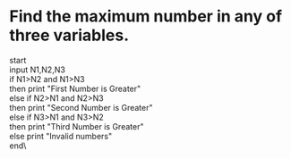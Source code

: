 # Find the maximum number in any of three variables.
start\
input N1,N2,N3\
if N1>N2 and N1>N3\
then print "First Number is Greater"\
else if N2>N1 and N2>N3\
then print "Second Number is Greater"\
else if N3>N1 and N3>N2\
then print "Third Number is Greater"\
else print "Invalid numbers"\
end\
